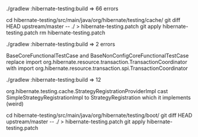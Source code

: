 ./gradlew :hibernate-testing:build => 66 errors

cd hibernate-testing/src/main/java/org/hibernate/testing/cache/
git diff HEAD upstream/master -- ./ > hibernate-testing.patch
git apply hibernate-testing.patch
rm hibernate-testing.patch

./gradlew :hibernate-testing:build => 2 errors

BaseCoreFunctionalTestCase and BaseNonConfigCoreFunctionalTestCase
replace import org.hibernate.resource.transaction.TransactionCoordinator with import org.hibernate.resource.transaction.spi.TransactionCoordinator

./gradlew :hibernate-testing:build => 12 

org.hibernate.testing.cache.StrategyRegistrationProviderImpl
cast SimpleStrategyRegistrationImpl to StrategyRegistration which it implements (weird)

cd hibernate-testing/src/main/java/org/hibernate/testing/boot/
git diff HEAD upstream/master -- ./ > hibernate-testing.patch
git apply hibernate-testing.patch
